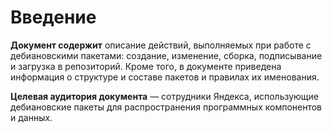 # Введение

**Документ содержит** описание действий, выполняемых при работе с дебиановскими пакетами: создание, изменение, сборка, подписывание и загрузка в репозиторий. Кроме того, в документе приведена информация о структуре и составе пакетов и правилах их именования.

**Целевая аудитория документа** — сотрудники Яндекса, использующие дебиановские пакеты для распространения программных компонентов и данных.
